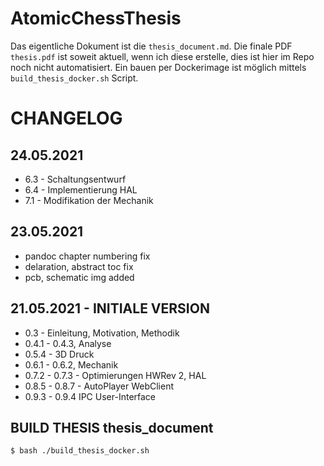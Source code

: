# AtomicChessThesis

Das eigentliche Dokument ist die `thesis_document.md`. Die finale PDF `thesis.pdf` ist soweit aktuell, wenn ich diese erstelle, dies ist hier im Repo noch nicht automatisiert.
Ein bauen per Dockerimage ist möglich mittels ` build_thesis_docker.sh` Script.

# CHANGELOG

## 24.05.2021

* 6.3 - Schaltungsentwurf
* 6.4 - Implementierung HAL
* 7.1 - Modifikation der Mechanik

## 23.05.2021

* pandoc chapter numbering fix
* delaration, abstract toc fix
* pcb, schematic img added


## 21.05.2021 - INITIALE VERSION

* 0.3 - Einleitung, Motivation, Methodik
* 0.4.1 - 0.4.3, Analyse
* 0.5.4 - 3D Druck
* 0.6.1 - 0.6.2, Mechanik
* 0.7.2 - 0.7.3 - Optimierungen HWRev 2, HAL
* 0.8.5 - 0.8.7 - AutoPlayer WebClient
* 0.9.3 - 0.9.4 IPC User-Interface





## BUILD THESIS thesis_document

`$ bash ./build_thesis_docker.sh`
